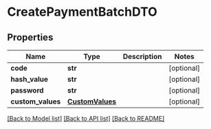# CreatePaymentBatchDTO

## Properties
Name | Type | Description | Notes
------------ | ------------- | ------------- | -------------
**code** | **str** |  | [optional] 
**hash_value** | **str** |  | [optional] 
**password** | **str** |  | [optional] 
**custom_values** | [**CustomValues**](CustomValues.md) |  | [optional] 

[[Back to Model list]](../README.md#documentation-for-models) [[Back to API list]](../README.md#documentation-for-api-endpoints) [[Back to README]](../README.md)

